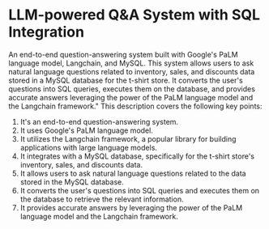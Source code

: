 # LLM-powered Q&A System with SQL Integration
An end-to-end question-answering system built with Google's PaLM language model, Langchain, and MySQL. This system allows users to ask natural language questions related to inventory, sales, and discounts data stored in a MySQL database for the t-shirt store. It converts the user's questions into SQL queries, executes them on the database, and provides accurate answers leveraging the power of the PaLM language model and the Langchain framework."
This description covers the following key points:

1) It's an end-to-end question-answering system.
2) It uses Google's PaLM language model.
3) It utilizes the Langchain framework, a popular library for building applications with large language models.
4) It integrates with a MySQL database, specifically for the t-shirt store's inventory, sales, and discounts data.
5) It allows users to ask natural language questions related to the data stored in the MySQL database.
6) It converts the user's questions into SQL queries and executes them on the database to retrieve the relevant information.
7) It provides accurate answers by leveraging the power of the PaLM language model and the Langchain framework.